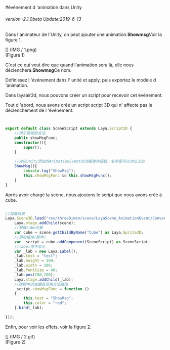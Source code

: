 #événement d 'animation dans Unity

###### *version :2.1.0beta   Update:2019-6-13*

Dans l'animateur de l'Unity, on peut ajouter une animation.**Showmsg**Voir la figure 1.

[] (IMG / 1.png) <br > (Figure 1)

C'est ce qui veut dire que quand l'animation sera là, elle nous déclenchera.**Showmsg**Ce nom.

Définissez l 'événement dans l' unité et apply, puis exportez le modèle d 'animation.

Dans layaair3d, nous pouvons créer un script pour recevoir cet événement.

Tout d 'abord, nous avons créé un script script 3D qui n' affecte pas le déclenchement de l 'événement.


```typescript


export default class SceneScript extends Laya.Script3D {
    //用于表现的方法
    public showMsgFunc;
	constructor(){
		super();
	}
	
	//对应unity添加的AnimationEvent的动画事件函数，名字是可以对应上的
	ShowMsg(){
		console.log("ShowMsg");
		this.showMsgFunc && this.showMsgFunc();
	}
}
```


Après avoir chargé la scène, nous ajoutons le script que nous avons créé à cube.


```typescript

//加载场景
Laya.Scene3D.load("res/threeDimen/scene/LayaScene_AnimationEvent/Conventional/layaScene.ls", Laya.Handler.create(this, function(scene) {
    Laya.stage.addChild(scene);
    //获取cube对象
    var cube = scene.getChildByName("Cube") as Laya.Sprite3D;
    //添加组件(脚本)
    var _script = cube.addComponent(SceneScript) as SceneScript;
    //label用于显示
    var _lab = new Laya.Label();
    _lab.text = "test";
    _lab.height = 100;
    _lab.width = 100;
    _lab.fontSize = 40;
    _lab.pos(200,200);
    Laya.stage.addChild(_lab);
	//给脚本的加强表现用方法赋值
    _script.showMsgFunc = function () 
    {
        this.text = "ShowMsg";
        this.color = "red";
    }.bind(_lab);
    
}));
```


Enfin, pour voir les effets, voir la figure 2.

[] (IMG / 2.gif) <br > (Figure 2)

